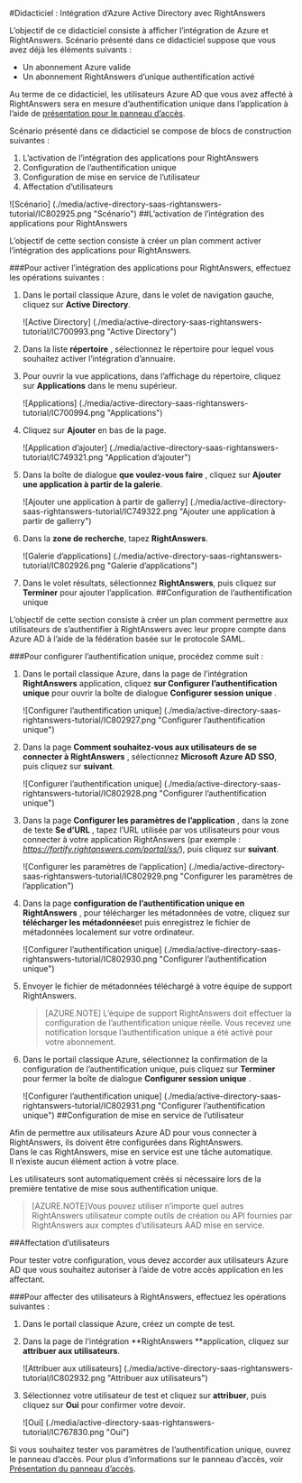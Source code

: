 <properties 
    pageTitle="Didacticiel : Intégration d’Azure Active Directory avec RightAnswers | Microsoft Azure" 
    description="Découvrez comment utiliser RightAnswers avec Azure Active Directory pour activer l’authentification unique, la mise en service automatisé et bien plus encore !" 
    services="active-directory" 
    authors="jeevansd"  
    documentationCenter="na" 
    manager="femila"/>
<tags 
    ms.service="active-directory" 
    ms.devlang="na" 
    ms.topic="article" 
    ms.tgt_pltfrm="na" 
    ms.workload="identity" 
    ms.date="09/26/2016" 
    ms.author="jeedes" />

#<a name="tutorial-azure-active-directory-integration-with-rightanswers"></a>Didacticiel : Intégration d’Azure Active Directory avec RightAnswers
  
L’objectif de ce didacticiel consiste à afficher l’intégration de Azure et RightAnswers. Scénario présenté dans ce didacticiel suppose que vous avez déjà les éléments suivants :

-   Un abonnement Azure valide
-   Un abonnement RightAnswers d’unique authentification activé
  
Au terme de ce didacticiel, les utilisateurs Azure AD que vous avez affecté à RightAnswers sera en mesure d’authentification unique dans l’application à l’aide de [présentation pour le panneau d’accès](active-directory-saas-access-panel-introduction.md).
  
Scénario présenté dans ce didacticiel se compose de blocs de construction suivantes :

1.  L’activation de l’intégration des applications pour RightAnswers
2.  Configuration de l’authentification unique
3.  Configuration de mise en service de l’utilisateur
4.  Affectation d’utilisateurs

![Scénario] (./media/active-directory-saas-rightanswers-tutorial/IC802925.png "Scénario")
##<a name="enabling-the-application-integration-for-rightanswers"></a>L’activation de l’intégration des applications pour RightAnswers
  
L’objectif de cette section consiste à créer un plan comment activer l’intégration des applications pour RightAnswers.

###<a name="to-enable-the-application-integration-for-rightanswers-perform-the-following-steps"></a>Pour activer l’intégration des applications pour RightAnswers, effectuez les opérations suivantes :

1.  Dans le portail classique Azure, dans le volet de navigation gauche, cliquez sur **Active Directory**.

    ![Active Directory] (./media/active-directory-saas-rightanswers-tutorial/IC700993.png "Active Directory")

2.  Dans la liste **répertoire** , sélectionnez le répertoire pour lequel vous souhaitez activer l’intégration d’annuaire.

3.  Pour ouvrir la vue applications, dans l’affichage du répertoire, cliquez sur **Applications** dans le menu supérieur.

    ![Applications] (./media/active-directory-saas-rightanswers-tutorial/IC700994.png "Applications")

4.  Cliquez sur **Ajouter** en bas de la page.

    ![Application d’ajouter] (./media/active-directory-saas-rightanswers-tutorial/IC749321.png "Application d’ajouter")

5.  Dans la boîte de dialogue **que voulez-vous faire** , cliquez sur **Ajouter une application à partir de la galerie**.

    ![Ajouter une application à partir de gallerry] (./media/active-directory-saas-rightanswers-tutorial/IC749322.png "Ajouter une application à partir de gallerry")

6.  Dans la **zone de recherche**, tapez **RightAnswers**.

    ![Galerie d’applications] (./media/active-directory-saas-rightanswers-tutorial/IC802926.png "Galerie d’applications")

7.  Dans le volet résultats, sélectionnez **RightAnswers**, puis cliquez sur **Terminer** pour ajouter l’application.
##<a name="configuring-single-sign-on"></a>Configuration de l’authentification unique
  
L’objectif de cette section consiste à créer un plan comment permettre aux utilisateurs de s’authentifier à RightAnswers avec leur propre compte dans Azure AD à l’aide de la fédération basée sur le protocole SAML.

###<a name="to-configure-single-sign-on-perform-the-following-steps"></a>Pour configurer l’authentification unique, procédez comme suit :

1.  Dans le portail classique Azure, dans la page de l’intégration **RightAnswers** application, cliquez **sur Configurer l’authentification unique** pour ouvrir la boîte de dialogue **Configurer session unique** .

    ![Configurer l’authentification unique] (./media/active-directory-saas-rightanswers-tutorial/IC802927.png "Configurer l’authentification unique")

2.  Dans la page **Comment souhaitez-vous aux utilisateurs de se connecter à RightAnswers** , sélectionnez **Microsoft Azure AD SSO**, puis cliquez sur **suivant**.

    ![Configurer l’authentification unique] (./media/active-directory-saas-rightanswers-tutorial/IC802928.png "Configurer l’authentification unique")

3.  Dans la page **Configurer les paramètres de l’application** , dans la zone de texte **Se d’URL** , tapez l’URL utilisée par vos utilisateurs pour vous connecter à votre application RightAnswers (par exemple : *https://fortify.rightanswers.com/portal/ss/*), puis cliquez sur **suivant**.

    ![Configurer les paramètres de l’application] (./media/active-directory-saas-rightanswers-tutorial/IC802929.png "Configurer les paramètres de l’application")

4.  Dans la page **configuration de l’authentification unique en RightAnswers** , pour télécharger les métadonnées de votre, cliquez sur **télécharger les métadonnées**et puis enregistrez le fichier de métadonnées localement sur votre ordinateur.

    ![Configurer l’authentification unique] (./media/active-directory-saas-rightanswers-tutorial/IC802930.png "Configurer l’authentification unique")

5.  Envoyer le fichier de métadonnées téléchargé à votre équipe de support RightAnswers.

    >[AZURE.NOTE] L’équipe de support RightAnswers doit effectuer la configuration de l’authentification unique réelle.
Vous recevez une notification lorsque l’authentification unique a été activé pour votre abonnement.

6.  Dans le portail classique Azure, sélectionnez la confirmation de la configuration de l’authentification unique, puis cliquez sur **Terminer** pour fermer la boîte de dialogue **Configurer session unique** .

    ![Configurer l’authentification unique] (./media/active-directory-saas-rightanswers-tutorial/IC802931.png "Configurer l’authentification unique")
##<a name="configuring-user-provisioning"></a>Configuration de mise en service de l’utilisateur
  
Afin de permettre aux utilisateurs Azure AD pour vous connecter à RightAnswers, ils doivent être configurées dans RightAnswers.  
Dans le cas RightAnswers, mise en service est une tâche automatique.  
Il n’existe aucun élément action à votre place.
  
Les utilisateurs sont automatiquement créés si nécessaire lors de la première tentative de mise sous authentification unique.

>[AZURE.NOTE]Vous pouvez utiliser n’importe quel autres RightAnswers utilisateur compte outils de création ou API fournies par RightAnswers aux comptes d’utilisateurs AAD mise en service.

##<a name="assigning-users"></a>Affectation d’utilisateurs
  
Pour tester votre configuration, vous devez accorder aux utilisateurs Azure AD que vous souhaitez autoriser à l’aide de votre accès application en les affectant.

###<a name="to-assign-users-to-rightanswers-perform-the-following-steps"></a>Pour affecter des utilisateurs à RightAnswers, effectuez les opérations suivantes :

1.  Dans le portail classique Azure, créez un compte de test.

2.  Dans la page de l’intégration **RightAnswers **application, cliquez sur **attribuer aux utilisateurs**.

    ![Attribuer aux utilisateurs] (./media/active-directory-saas-rightanswers-tutorial/IC802932.png "Attribuer aux utilisateurs")

3.  Sélectionnez votre utilisateur de test et cliquez sur **attribuer**, puis cliquez sur **Oui** pour confirmer votre devoir.

    ![Oui] (./media/active-directory-saas-rightanswers-tutorial/IC767830.png "Oui")
  
Si vous souhaitez tester vos paramètres de l’authentification unique, ouvrez le panneau d’accès. Pour plus d’informations sur le panneau d’accès, voir [Présentation du panneau d’accès](active-directory-saas-access-panel-introduction.md).